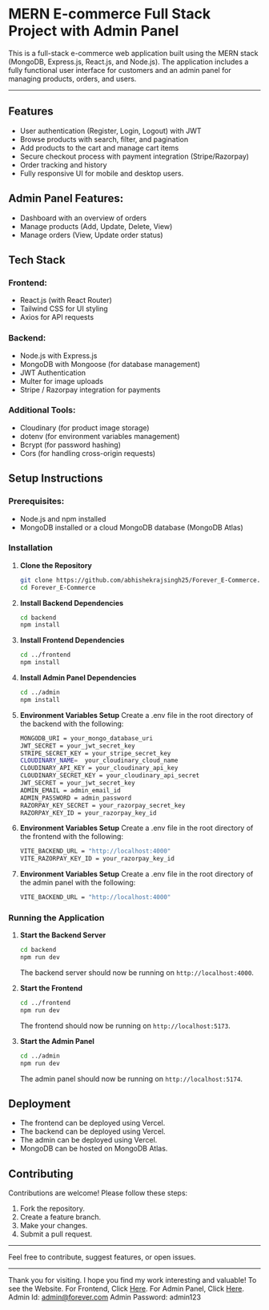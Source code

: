 # MERN E-commerce Full Stack Project with Admin Panel

This is a full-stack e-commerce web application built using the MERN stack (MongoDB, Express.js, React.js, and Node.js). The application includes a fully functional user interface for customers and an admin panel for managing products, orders, and users.

---

## Features

- User authentication (Register, Login, Logout) with JWT
- Browse products with search, filter, and pagination
- Add products to the cart and manage cart items
- Secure checkout process with payment integration (Stripe/Razorpay)
- Order tracking and history
- Fully responsive UI for mobile and desktop users.

## Admin Panel Features:

- Dashboard with an overview of orders
- Manage products (Add, Update, Delete, View)
- Manage orders (View, Update order status)

## Tech Stack

### Frontend:

- React.js (with React Router)
- Tailwind CSS for UI styling
- Axios for API requests

### Backend:

- Node.js with Express.js
- MongoDB with Mongoose (for database management)
- JWT Authentication
- Multer for image uploads
- Stripe / Razorpay integration for payments

### Additional Tools:

- Cloudinary (for product image storage)
- dotenv (for environment variables management)
- Bcrypt (for password hashing)
- Cors (for handling cross-origin requests)

## Setup Instructions

### Prerequisites:

- Node.js and npm installed
- MongoDB installed or a cloud MongoDB database (MongoDB Atlas)

### Installation

1. **Clone the Repository**
   ```bash
   git clone https://github.com/abhishekrajsingh25/Forever_E-Commerce.git
   cd Forever_E-Commerce
   ```

2. **Install Backend Dependencies**
   ```bash
   cd backend
   npm install
   ```

3. **Install Frontend Dependencies**
   ```bash
   cd ../frontend
   npm install
   ```
   
4. **Install Admin Panel Dependencies**
   ```bash
   cd ../admin
   npm install
   ```
   
5. **Environment Variables Setup**
   Create a .env file in the root directory of the backend with the following:
   ```bash
   MONGODB_URI = your_mongo_database_uri
   JWT_SECRET = your_jwt_secret_key
   STRIPE_SECRET_KEY = your_stripe_secret_key
   CLOUDINARY_NAME=  your_cloudinary_cloud_name
   CLOUDINARY_API_KEY = your_cloudinary_api_key
   CLOUDINARY_SECRET_KEY = your_cloudinary_api_secret
   JWT_SECRET = your_jwt_secret_key
   ADMIN_EMAIL = admin_email_id
   ADMIN_PASSWORD = admin_password
   RAZORPAY_KEY_SECRET = your_razorpay_secret_key
   RAZORPAY_KEY_ID = your_razorpay_key_id
   ```

6. **Environment Variables Setup**
   Create a .env file in the root directory of the frontend with the following:
   ```bash
   VITE_BACKEND_URL = "http://localhost:4000"
   VITE_RAZORPAY_KEY_ID = your_razorpay_key_id
   ```
   
7. **Environment Variables Setup**
   Create a .env file in the root directory of the admin panel with the following:
   ```bash
   VITE_BACKEND_URL = "http://localhost:4000"
   ```
   
### Running the Application

1. **Start the Backend Server**
   ```bash
   cd backend
   npm run dev
   ```
   The backend server should now be running on `http://localhost:4000`.

2. **Start the Frontend**
   ```bash
   cd ../frontend
   npm run dev
   ```
   The frontend should now be running on `http://localhost:5173`.

3. **Start the Admin Panel**
   ```bash
   cd ../admin
   npm run dev
   ```
   The admin panel should now be running on `http://localhost:5174`.

## Deployment

- The frontend can be deployed using Vercel.
- The backend can be deployed using Vercel.
- The admin can be deployed using Vercel.
- MongoDB can be hosted on MongoDB Atlas.

## Contributing

Contributions are welcome! Please follow these steps:

1. Fork the repository.
2. Create a feature branch.
3. Make your changes.
4. Submit a pull request.

---

Feel free to contribute, suggest features, or open issues.

---

Thank you for visiting. I hope you find my work interesting and valuable! To see the Website. 
For Frontend, Click <a href="https://forever-ecommerce-abhishekrajsingh.vercel.app/" >Here</a>.
For Admin Panel, Click <a href="https://forever-ecommerce-admin-abhishekrajsingh.vercel.app/" >Here</a>.
Admin Id: admin@forever.com
Admin Password: admin123
